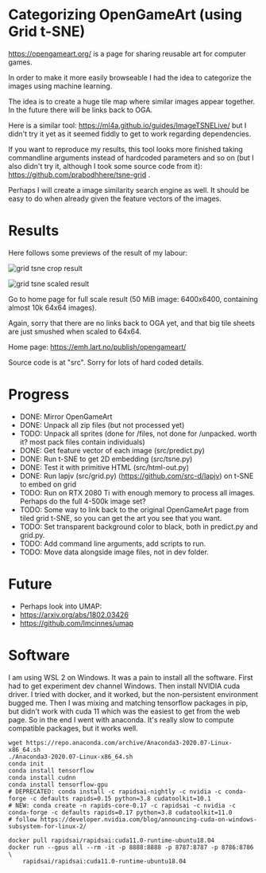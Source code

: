 # Categorizing OpenGameArt (using Grid t-SNE)

https://opengameart.org/ is a page for sharing reusable art for computer games.

In order to make it more easily browseable I had the idea to categorize the images using machine learning.

The idea is to create a huge tile map where similar images appear together. In the future there will be links back to OGA.

Here is a similar tool: https://ml4a.github.io/guides/ImageTSNELive/ but I didn't try it yet as it seemed fiddly to get to work regarding dependencies.

If you want to reproduce my results, this tool looks more finished taking commandline arguments instead of hardcoded parameters and so on (but I also didn't try it, although I took some source code from it): https://github.com/prabodhhere/tsne-grid .

Perhaps I will create a image similarity search engine as well. It should be easy to do when already given the feature vectors of the images.

# Results

Here follows some previews of the result of my labour:

![grid tsne crop result](https://emh.lart.no/publish/opengameart/gridtsne-crop2.png "Grid TSNE Cropped Preview")

![grid tsne scaled result](https://emh.lart.no/publish/opengameart/gridtsne-small.png "Grid TSNE Scaled Preview")

Go to home page for full scale result (50 MiB image: 6400x6400, containing almost 10k 64x64 images).

Again, sorry that there are no links back to OGA yet, and that big tile sheets are just smushed when scaled to 64x64.

Home page: https://emh.lart.no/publish/opengameart/

Source code is at "src". Sorry for lots of hard coded details.

# Progress
 - DONE: Mirror OpenGameArt
 - DONE: Unpack all zip files (but not processed yet)
 - TODO: Unpack all sprites (done for /files, not done for /unpacked. worth it? most pack files contain individuals)
 - DONE: Get feature vector of each image (src/predict.py)
 - DONE: Run t-SNE to get 2D embedding (src/tsne.py)
 - DONE: Test it with primitive HTML (src/html-out.py)
 - DONE: Run lapjv (src/grid.py) (https://github.com/src-d/lapjv) on t-SNE to embed on grid
 - TODO: Run on RTX 2080 Ti with enough memory to process all images. Perhaps do the full 4-500k image set?
 - TODO: Some way to link back to the original OpenGameArt page from tiled grid t-SNE, so you can get the art you see that you want.
 - TODO: Set transparent background color to black, both in predict.py and grid.py.
 - TODO: Add command line arguments, add scripts to run.
 - TODO: Move data alongside image files, not in dev folder.

# Future
 - Perhaps look into UMAP:
  - https://arxiv.org/abs/1802.03426
  - https://github.com/lmcinnes/umap

# Software

I am using WSL 2 on Windows. It was a pain to install all the software. 
First had to get experiment dev channel Windows.
Then install NVIDIA cuda driver.
I tried with docker, and it worked, but the non-persistent environment bugged me.
Then I was mixing and matching tensorflow packages in pip, but didn't work with cuda 11 which was the easiest to get from the web page.
So in the end I went with anaconda. It's really slow to compute compatible packages, but it works well.

```
wget https://repo.anaconda.com/archive/Anaconda3-2020.07-Linux-x86_64.sh
./Anaconda3-2020.07-Linux-x86_64.sh
conda init
conda install tensorflow
conda install cudnn
conda install tensorflow-gpu
# DEPRECATED: conda install -c rapidsai-nightly -c nvidia -c conda-forge -c defaults rapids=0.15 python=3.8 cudatoolkit=10.1
# NEW: conda create -n rapids-core-0.17 -c rapidsai -c nvidia -c conda-forge -c defaults rapids=0.17 python=3.8 cudatoolkit=11.0
# follow https://developer.nvidia.com/blog/announcing-cuda-on-windows-subsystem-for-linux-2/

docker pull rapidsai/rapidsai:cuda11.0-runtime-ubuntu18.04
docker run --gpus all --rm -it -p 8888:8888 -p 8787:8787 -p 8786:8786 \
    rapidsai/rapidsai:cuda11.0-runtime-ubuntu18.04
```
